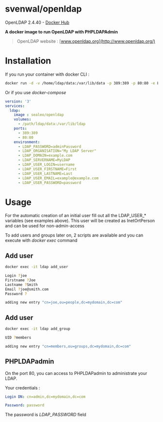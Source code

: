 # svenwal/openldap

[hub]: https://hub.docker.com/r/svenwal/openldap

OpenLDAP 2.4.40 - [Docker Hub](https://hub.docker.com/r/svenwal/openldap) 

**A docker image to run OpenLDAP with PHPLDAPAdmin**

> OpenLDAP website : [www.openldap.org](http://www.openldap.org/)

# Installation

If you run your container with docker CLI :
```bash
docker run -d -v /home/ldap/data:/var/lib/data -p 389:389 -p 80:80 -e LDAP_PASSWORD=adminPassword -e LDAP_ORGANISATION="My LDAP Server" -e LDAP_DOMAIN=example.com -e LDAP_SERVERNAME=MyLDAP -e LDAP_USER_LOGIN=username -e LDAP_USER_FIRSTNAME=First -e LDAP_USER_LASTNAME=Last -e LDAP_USER_EMAIL=example@example.com -e LDAP_USER_PASSWORD=password --name ldap sealeo/openldap
```

Or if you use *docker-compose*

```yaml
version: '3'
services:
  ldap:
    image : sealeo/openldap
    volumes:
      - /path/ldap/data:/var/lib/ldap
    ports:
      - 389:389
      - 80:80
    environment:
      - LDAP_PASSWORD=adminPassword
      - LDAP_ORGANISATION="My LDAP Server"
      - LDAP_DOMAIN=example.com
      - LDAP_SERVERNAME=MyLDAP
      - LDAP_USER_LOGIN=username
      - LDAP_USER_FIRSTNAME=First
      - LDAP_USER_LASTNAME=Last
      - LDAP_USER_EMAIL=example@example.com
      - LDAP_USER_PASSWORD=password
```

# Usage

For the automatic creation of an initial user fill out all the LDAP_USER_* variables (see examples above). This user will be created as InetOrtPerson and can be used for non-admin-access

To add users and groups later on, 2 scripts are available and you can execute 
with *docker exec* command

## Add user

```bash
docker exec -it ldap add_user

Login ?joe
Firstname ?Joe
Lastname ?Smith
Email ?joe@smith.com
Password ?

adding new entry "cn=joe,ou=people,dc=mydomain,dc=com"
```

## Add user

```bash
docker exec -it ldap add_group

UID ?members

adding new entry "cn=members,ou=groups,dc=mydomain,dc=com"
```

## PHPLDAPadmin

On the port 80, you can access to PHPLDAPadmin to administrate your LDAP.

Your credentials : 
```yaml
Login DN: cn=admin,dc=mydomain,dc=com

Password: password
```
The password is *LDAP_PASSWORD* field

